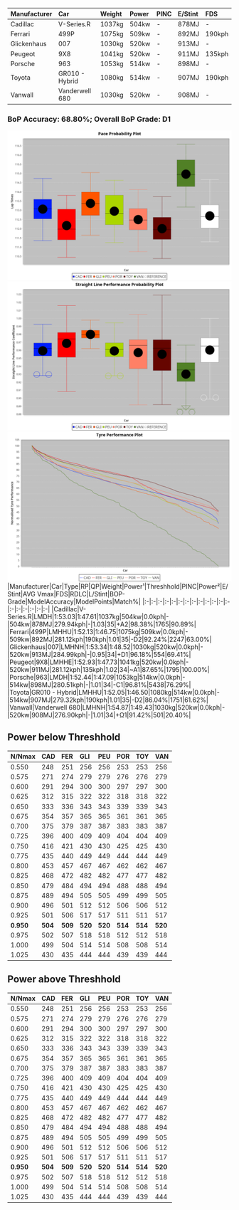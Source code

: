 |Manufacturer|Car|Weight|Power|PINC|E/Stint|FDS|
|:-|:-|:-|:-|:-|:-|:-|
|Cadillac|V-Series.R|1037kg|504kw|-|878MJ|-|
|Ferrari|499P|1075kg|509kw|-|892MJ|190kph|
|Glickenhaus|007|1030kg|520kw|-|913MJ|-|
|Peugeot|9X8|1041kg|520kw|-|911MJ|135kph|
|Porsche|963|1053kg|514kw|-|898MJ|-|
|Toyota|GR010 - Hybrid|1080kg|514kw|-|907MJ|190kph|
|Vanwall|Vanderwell 680|1030kg|520kw|-|908MJ|-|

### BoP Accuracy: 68.80%; Overall BoP Grade: D1
![PACECHART](./IMG/OFFICIAL.png)
![STRAIGHTLINEPERFORMANCECHART](./IMG/OFFICIAL_sp.png)
![TYREPERFORMANCECHART](./IMG/OFFICIAL_tw.png)
|Manufacturer|Car|Type|RP|QP|Weight|Power¹|Threshhold|PINC|Power²|E/Stint|AVG Vmax|FDS|RDLC|L/Stint|BOP-Grade|ModelAccuracy|ModelPoints|Match%|
|:-|:-|:-|:-|:-|:-|:-|:-|:-|:-|:-|:-|:-|:-|:-|:-|:-|:-|:-|
|Cadillac|V-Series.R|LMDH|1:53.03|1:47.61|1037kg|504kw|0.0kph|-|504kw|878MJ|279.94kph|-|1.03|35|+A2|98.38%|1765|90.89%|
|Ferrari|499P|LMHHU|1:52.13|1:46.75|1075kg|509kw|0.0kph|-|509kw|892MJ|281.12kph|190kph|1.01|35|-D2|92.24%|2247|63.00%|
|Glickenhaus|007|LMHNH|1:53.34|1:48.52|1030kg|520kw|0.0kph|-|520kw|913MJ|284.99kph|-|0.95|34|+D1|96.18%|554|69.41%|
|Peugeot|9X8|LMHHE|1:52.93|1:47.73|1041kg|520kw|0.0kph|-|520kw|911MJ|281.12kph|135kph|1.02|34|~A1|87.65%|1795|100.00%|
|Porsche|963|LMDH|1:52.44|1:47.09|1053kg|514kw|0.0kph|-|514kw|898MJ|280.51kph|-|1.01|34|-C1|96.81%|5438|76.29%|
|Toyota|GR010 - Hybrid|LMHHU|1:52.05|1:46.50|1080kg|514kw|0.0kph|-|514kw|907MJ|279.32kph|190kph|1.01|35|-D2|86.04%|1751|61.62%|
|Vanwall|Vanderwell 680|LMHNH|1:54.87|1:49.43|1030kg|520kw|0.0kph|-|520kw|908MJ|276.90kph|-|1.01|34|+Ω1|91.42%|501|20.40%|

## Power below Threshhold
|N/Nmax|CAD|FER|GLI|PEU|POR|TOY|VAN|
|:-|:-|:-|:-|:-|:-|:-|:-|
|0.550|248|251|256|256|253|253|256|
|0.575|271|274|279|279|276|276|279|
|0.600|291|294|300|300|297|297|300|
|0.625|312|315|322|322|318|318|322|
|0.650|333|336|343|343|339|339|343|
|0.675|354|357|365|365|361|361|365|
|0.700|375|379|387|387|383|383|387|
|0.725|396|400|409|409|404|404|409|
|0.750|416|421|430|430|425|425|430|
|0.775|435|440|449|449|444|444|449|
|0.800|453|457|467|467|462|462|467|
|0.825|468|472|482|482|477|477|482|
|0.850|479|484|494|494|488|488|494|
|0.875|489|494|505|505|499|499|505|
|0.900|496|501|512|512|506|506|512|
|0.925|501|506|517|517|511|511|517|
|**0.950**|**504**|**509**|**520**|**520**|**514**|**514**|**520**|
|0.975|502|507|518|518|512|512|518|
|1.000|499|504|514|514|508|508|514|
|1.025|430|435|444|444|439|439|444|

## Power above Threshhold
|N/Nmax|CAD|FER|GLI|PEU|POR|TOY|VAN|
|:-|:-|:-|:-|:-|:-|:-|:-|
|0.550|248|251|256|256|253|253|256|
|0.575|271|274|279|279|276|276|279|
|0.600|291|294|300|300|297|297|300|
|0.625|312|315|322|322|318|318|322|
|0.650|333|336|343|343|339|339|343|
|0.675|354|357|365|365|361|361|365|
|0.700|375|379|387|387|383|383|387|
|0.725|396|400|409|409|404|404|409|
|0.750|416|421|430|430|425|425|430|
|0.775|435|440|449|449|444|444|449|
|0.800|453|457|467|467|462|462|467|
|0.825|468|472|482|482|477|477|482|
|0.850|479|484|494|494|488|488|494|
|0.875|489|494|505|505|499|499|505|
|0.900|496|501|512|512|506|506|512|
|0.925|501|506|517|517|511|511|517|
|**0.950**|**504**|**509**|**520**|**520**|**514**|**514**|**520**|
|0.975|502|507|518|518|512|512|518|
|1.000|499|504|514|514|508|508|514|
|1.025|430|435|444|444|439|439|444|
